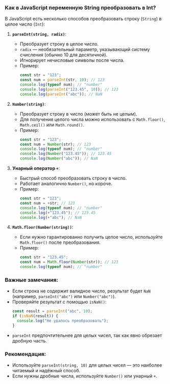 ### Как в JavaScript переменную String преобразовать в Int?

В JavaScript есть несколько способов преобразовать строку (`String`) в целое число (`Int`):

1. **`parseInt(string, radix)`**:
   - Преобразует строку в целое число.
   - `radix` — необязательный параметр, указывающий систему счисления (обычно 10 для десятичной).
   - Игнорирует нечисловые символы после числа.
   - Пример:
     ```javascript
     const str = "123";
     const num = parseInt(str, 10); // 123
     console.log(typeof num); // "number"
     console.log(parseInt("123.45", 10)); // 123
     console.log(parseInt("abc")); // NaN
     ```

2. **`Number(string)`**:
   - Преобразует строку в число (может быть не целым).
   - Для получения целого числа можно использовать с `Math.floor()`, `Math.ceil()` или `Math.round()`.
   - Пример:
     ```javascript
     const str = "123";
     const num = Number(str); // 123
     console.log(typeof num); // "number"
     console.log(Number("123.45")); // 123.45
     console.log(Number("abc")); // NaN
     ```

3. **Унарный оператор `+`**:
   - Быстрый способ преобразовать строку в число.
   - Работает аналогично `Number()`, но короче.
   - Пример:
     ```javascript
     const str = "123";
     const num = +str; // 123
     console.log(typeof num); // "number"
     console.log(+"123.45"); // 123.45
     console.log(+"abc"); // NaN
     ```

4. **`Math.floor(Number(string))`**:
   - Если нужно гарантированно получить целое число, используйте `Math.floor()` после преобразования.
   - Пример:
     ```javascript
     const str = "123.45";
     const num = Math.floor(Number(str)); // 123
     console.log(typeof num); // "number"
     ```

### Важные замечания:
- Если строка не содержит валидное число, результат будет `NaN` (например, `parseInt("abc")` или `Number("abc")`).
- Проверяйте результат с помощью `isNaN()`:
  ```javascript
  const result = parseInt("abc", 10);
  if (isNaN(result)) {
    console.log("Не удалось преобразовать");
  }
  ```
- `parseInt` предпочтительнее для целых чисел, так как явно обрезает дробную часть.

### Рекомендация:
- Используйте `parseInt(string, 10)` для целых чисел — это наиболее читаемый и надёжный способ.
- Если нужны дробные числа, используйте `Number()` или унарный `+`.